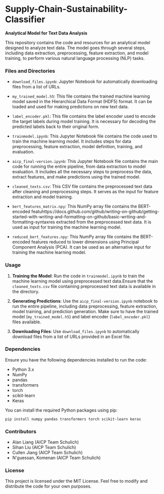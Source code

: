 # Supply-Chain-Sustainability-Classifier

**Analytical Model for Text Data Analysis**

This repository contains the code and resources for an analytical model designed to analyze text data. The model goes through several steps, including data extraction, preprocessing, feature extraction, and model training, to perform various natural language processing (NLP) tasks.

### Files and Directories

- `download_files.ipynb`: Jupyter Notebook for automatically downloading files from a list of URLs.

- `my_trained_model.h5`: This file contains the trained machine learning model saved in the Hierarchical Data Format (HDF5) format. It can be loaded and used for making predictions on new text data.
  
- `label_encoder.pkl`: This file contains the label encoder used to encode the target labels during model training. It is necessary for decoding the predicted labels back to their original form.

- `trainmodel.ipynb`: This Jupyter Notebook file contains the code used to train the machine learning model. It includes steps for data preprocessing, feature extraction, model definition, training, and evaluation.

- `aicp_final-version.ipynb`: This Jupyter Notebook file contains the main code for running the entire pipeline, from data extraction to model evaluation. It includes all the necessary steps to preprocess the data, extract features, and make predictions using the trained model.

- `cleaned_texts.csv`: This CSV file contains the preprocessed text data after cleaning and preprocessing steps. It serves as the input for feature extraction and model training.

- `bert_features_matrix.npy`: This NumPy array file contains the BERT-encoded featuhttps://docs.github.com/github/writing-on-github/getting-started-with-writing-and-formatting-on-github/basic-writing-and-formatting-syntaxres extracted from the preprocessed text data. It is used as input for training the machine learning model.

- `reduced_bert_features.npy`: This NumPy array file contains the BERT-encoded features reduced to lower dimensions using Principal Component Analysis (PCA). It can be used as an alternative input for training the machine learning model.

### Usage

1. **Training the Model**: Run the code in `trainmodel.ipynb` to train the machine learning model using preprocessed text data.Ensure that the `cleaned_texts.csv` file containing preprocessed text data is available in the directory.

2. **Generating Predictions**: Use the `aicp_final-version.ipynb` notebook to run the entire pipeline, including data preprocessing, feature extraction, model training, and prediction generation. Make sure to have the trained model (`my_trained_model.h5`) and label encoder (`label_encoder.pkl`) files available.

3. **Downloading Files**: Use `download_files.ipynb` to automatically download files from a list of URLs provided in an Excel file.

### Dependencies

Ensure you have the following dependencies installed to run the code:

- Python 3.x
- NumPy
- pandas
- transformers
- torch
- scikit-learn
- Keras

You can install the required Python packages using pip:

```
pip install numpy pandas transformers torch scikit-learn keras
```

### Contributors

- Alan Liang (AICP Team Schulich)
- Sihan Liu (AICP Team Schulich)
- Cullen Jiang (AICP Team Schulich)
- N'guessan, Komenan (AICP Team Schulich)

### License

This project is licensed under the MIT License. Feel free to modify and distribute the code for your own purposes.
